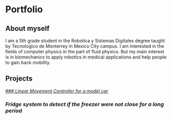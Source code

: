 # **Portfolio**
## About myself
I am a 5th grade student in the Robotica y Sistemas Digitales degree taught by Tecnologico de Monterrey in Mexico City campus. 
I am interested in the fields of computer physics in the part of fluid physics. But my main interest is in biomechanics to apply robotics in medical applications and help people to gain back mobility.

## Projects
[### *Linear Movement Controller for a model car*](https://youtube.com/Vf8uyZYybyg)

### *Fridge system to detect if the freezer were not close for a long period*
